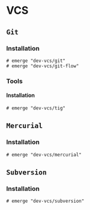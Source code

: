 # VCS

## `Git`

### Installation

```ShellSession
# emerge "dev-vcs/git"
# emerge "dev-vcs/git-flow"
```

### Tools

#### Installation

```ShellSession
# emerge "dev-vcs/tig"
```

## `Mercurial`

### Installation

```ShellSession
# emerge "dev-vcs/mercurial"
```

## `Subversion`

### Installation

```ShellSession
# emerge "dev-vcs/subversion"
```
